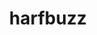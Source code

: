---
title: "harfbuzz"
layout: cache
categories: [package, v0.18.1]
meta: {"versions": ["4.2.1"], "compilers": ["gcc@=7.5.0"], "oss": ["ubuntu18.04"], "platforms": ["linux"], "targets": ["x86_64"], "stacks": ["data-vis-sdk", "root"], "num_specs": 1, "num_specs_by_stack": {"root": 1, "data-vis-sdk": 1}}
spec_details: [{"hash": "u2fdknyw22ook7vodx32nv2utamq2xe4", "compiler": "gcc@=7.5.0", "versions": ["4.2.1"], "os": "ubuntu18.04", "platform": "linux", "target": "x86_64", "variants": ["buildtype=debugoptimized", "default_library=shared", "~graphite2", "~strip"], "stacks": ["root", "data-vis-sdk"], "size": "-", "tarball": "https://binaries.spack.io/v0.18.1/build_cache/linux-ubuntu18.04-x86_64/gcc-7.5.0/harfbuzz-4.2.1/linux-ubuntu18.04-x86_64-gcc-7.5.0-harfbuzz-4.2.1-u2fdknyw22ook7vodx32nv2utamq2xe4.spack"}]
---